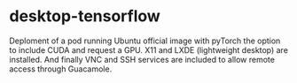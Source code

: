 # desktop-tensorflow

Deploment of a pod running Ubuntu official image with pyTorch the option to include CUDA and request a GPU.
X11 and LXDE (lightweight desktop) are installed.
And finally VNC and SSH services are included to allow remote access through Guacamole.
